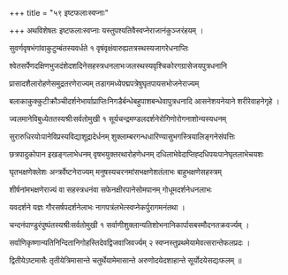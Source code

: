 +++
title = "५९ इष्टफलाःस्वप्नाः"

+++
अथविशेषतः इष्टफलाःस्वप्नाः यस्तुपश्यतिवैस्वप्नेराजानंकुञ्जरंहयम् ।

सुवर्णवृषभंगांवाकुटुम्बंतस्यवर्धते १ वृषंवृक्षंवारुह्यतत्रस्थस्यजागरेधनाप्तिः

श्वेतसर्पेणदक्षिणभुजदंशेदशदिनेसहस्त्रधनलाभःजलस्थस्यवृश्चिकोरगग्रासेजयपुत्रधनानि

प्रासादशैलारोहणेसमुद्रतरणेराज्यम् तडागमध्येपद्मपत्रेषुघृतपायसभोजनेराज्यम्

बलाकाकुक्कुटीक्रौञ्चीदर्शनेभार्याप्राप्तिःनिगडैर्बन्धेबहुपाशबन्धेवापुत्रधनादि आसनेशयनेयाने शरीरेवाहनेगृहे ।

ज्वलमानेविबुध्येततस्यश्रीःसर्वतोमुखी १ सूर्यचन्द्रमण्डलदर्शनेरोगिणोरोगनाशोन्यस्यधनम्

सुरारुधिरयोःपानेविप्रस्यविद्याशूद्रादेर्धनम् शुक्लाम्बरगन्धधारिण्यासुभगस्त्रियालिङ्गनेसंपत्तिः

छत्रपादुकोपान इखङ्गलाभेधनम् वृषभयुक्तरथारोहणेधनम् दधिलाभेवेदाप्तिह्दधिपयःपानेघृतलाभेचयशः

घृतभक्षणेक्लेशः अन्त्रर्वेष्टनेराज्यम् मनुषस्यचरनमांसभक्षणेशतंलाभः बाहुभक्षणेसहस्त्रम्

शीर्षनांमभक्षणेराज्यं वा सहस्त्रधनंवा सफेनक्षीरपानेसोमपानम् गोधूमदर्शनेधनलाभः

यवदर्शने यज्ञः गौरसर्षपदर्शनेलाभः नागपत्रंलभेत्स्वप्नेकर्पुरागमनंतथा ।

चन्दनंपाण्डुरंपुष्पंतस्यश्रीःसर्वतोमुखी १ सर्वाणीशुक्लान्यतिशोभनानिकार्पासबस्मौदनतक्रवर्ज्यम् ।

सर्वाणिकृष्णान्यतिनिन्दितानिगोहस्तिदेवद्विजवाजिवर्ज्यम् २ स्वप्नस्तुप्रथमेयामेवत्सरान्तेफलप्रदः ।

द्वितीयेऽष्टमासैः तृतीयेत्रिमासान्ते चतुर्थेयामेमासान्ते अरुणोदयेदशाहान्ते सूर्योदयेसद्यःफलम् ॥
